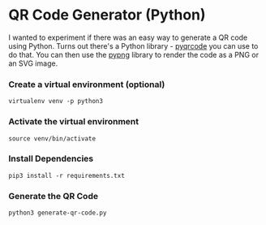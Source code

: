 # QR Code Generator (Python)

I wanted to experiment if there was an easy way to generate a QR code using Python. Turns out there's a Python library - [pyqrcode](https://pythonhosted.org/PyQRCode/) you can use to do that. You can then use the [pypng](https://pypi.org/project/pypng/) library to render the code as a PNG or an SVG image. 

### Create a virtual environment (optional)
```virtualenv venv -p python3```

### Activate the virtual environment 
```source venv/bin/activate```

### Install Dependencies
```pip3 install -r requirements.txt```

### Generate the QR Code
```python3 generate-qr-code.py```